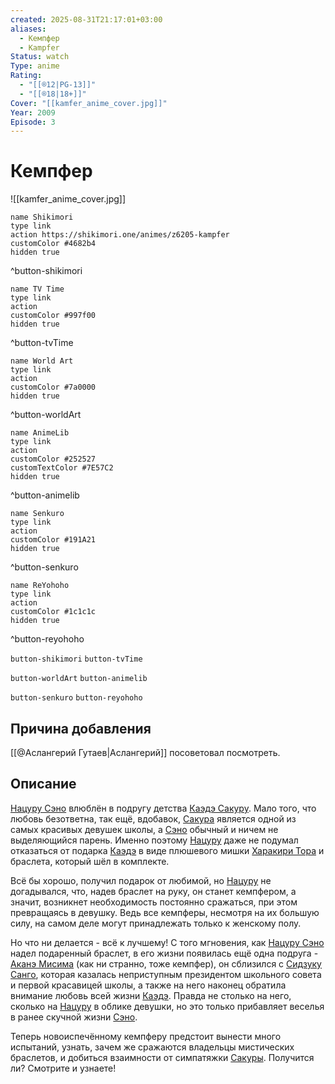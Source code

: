 ```yaml
---
created: 2025-08-31T21:17:01+03:00
aliases:
  - Кемпфер
  - Kampfer
Status: watch
Type: anime
Rating:
  - "[[®️12|PG-13]]"
  - "[[®️18|18+]]"
Cover: "[[kamfer_anime_cover.jpg]]"
Year: 2009
Episode: 3
---
```


# Кемпфер 

![[kamfer_anime_cover.jpg]]

```button
name Shikimori
type link
action https://shikimori.one/animes/z6205-kampfer
customColor #4682b4
hidden true
```
^button-shikimori

```button
name TV Time
type link
action 
customColor #997f00
hidden true
```
^button-tvTime

```button
name World Art
type link
action 
customColor #7a0000
hidden true
```
^button-worldArt

```button
name AnimeLib
type link
action 
customColor #252527
customTextColor #7E57C2
hidden true
```
^button-animelib

```button
name Senkuro
type link
action 
customColor #191A21
hidden true
```
^button-senkuro

```button
name ReYohoho
type link
action 
customColor #1c1c1c
hidden true
```
^button-reyohoho



`button-shikimori` `button-tvTime`

`button-worldArt` `button-animelib`

`button-senkuro` `button-reyohoho`



## Причина добавления

[[@Аслангерий Гутаев|Аслангерий]] посоветовал посмотреть.


## Описание

[Нацуру Сэно](https://shikimori.one/characters/24977-natsuru-senou) влюблён в подругу детства [Каэдэ Сакуру](https://shikimori.one/characters/24581-kaede-sakura). Мало того, что любовь безответна, так ещё, вдобавок, [Сакура](https://shikimori.one/characters/24581-kaede-sakura) является одной из самых красивых девушек школы, а [Сэно](https://shikimori.one/characters/24977-natsuru-senou) обычный и ничем не выделяющийся парень. Именно поэтому [Нацуру](https://shikimori.one/characters/24977-natsuru-senou) даже не подумал отказаться от подарка [Каэдэ](https://shikimori.one/characters/24581-kaede-sakura) в виде плюшевого мишки [Харакири Тора](https://shikimori.one/characters/25383-harakiri-tora) и браслета, который шёл в комплекте.

Всё бы хорошо, получил подарок от любимой, но [Нацуру](https://shikimori.one/characters/24977-natsuru-senou) не догадывался, что, надев браслет на руку, он станет кемпфером, а значит, возникнет необходимость постоянно сражаться, при этом превращаясь в девушку. Ведь все кемпферы, несмотря на их большую силу, на самом деле могут принадлежать только к женскому полу.

Но что ни делается - всё к лучшему! С того мгновения, как [Нацуру Сэно](https://shikimori.one/characters/24977-natsuru-senou) надел подаренный браслет, в его жизни появилась ещё одна подруга - [Аканэ Мисима](https://shikimori.one/characters/24978-akane-mishima) (как ни странно, тоже кемпфер), он сблизился с [Сидзуку Санго](https://shikimori.one/characters/24979-shizuku-sangou), которая казалась неприступным президентом школьного совета и первой красавицей школы, а также на него наконец обратила внимание любовь всей жизни [Каэдэ](https://shikimori.one/characters/24581-kaede-sakura). Правда не столько на него, сколько на [Нацуру](https://shikimori.one/characters/24977-natsuru-senou) в облике девушки, но это только прибавляет веселья в ранее скучной жизни [Сэно](https://shikimori.one/characters/24977-natsuru-senou).

Теперь новоиспечённому кемпферу предстоит вынести много испытаний, узнать, зачем же сражаются владельцы мистических браслетов, и добиться взаимности от симпатяжки [Сакуры](https://shikimori.one/characters/24581-kaede-sakura). Получится ли? Смотрите  и узнаете!

